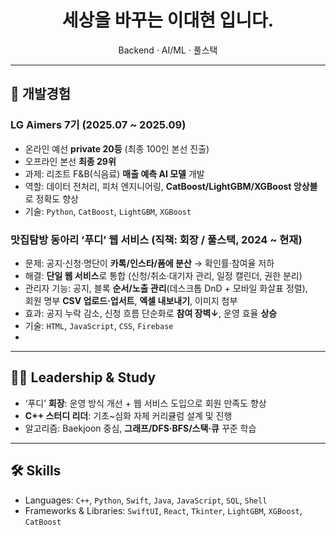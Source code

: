 <div align="center">

# 세상을 바꾸는 이대현 입니다.
Backend · AI/ML · 풀스택

</div>

---

## 🧭 개발경험

### LG Aimers 7기 (2025.07 ~ 2025.09)
- 온라인 예선 **private 20등** (최종 100인 본선 진출)  
- 오프라인 본선 **최종 29위**  
- 과제: 리조트 F&B(식음료) **매출 예측 AI 모델** 개발  
- 역할: 데이터 전처리, 피처 엔지니어링, **CatBoost/LightGBM/XGBoost 앙상블**로 정확도 향상  
- 기술: `Python`, `CatBoost`, `LightGBM`, `XGBoost`

### 맛집탐방 동아리 ‘푸디’ 웹 서비스 (직책: 회장 / 풀스택, 2024 ~ 현재)
- 문제: 공지·신청·명단이 **카톡/인스타/폼에 분산** → 확인률·참여율 저하  
- 해결: **단일 웹 서비스**로 통합 (신청/취소·대기자 관리, 일정 캘린더, 권한 분리)  
- 관리자 기능: 공지, 블록 **순서/노출 관리**(데스크톱 DnD + 모바일 화살표 정렬),  
  회원 명부 **CSV 업로드·업서트**, **엑셀 내보내기**, 이미지 첨부  
- 효과: 공지 누락 감소, 신청 흐름 단순화로 **참여 장벽↓**, 운영 효율 **상승**  
- 기술: `HTML`, `JavaScript`, `CSS`, `Firebase`
- 
---

## 🧑‍💻 Leadership & Study
- ‘푸디’ **회장**: 운영 방식 개선 + 웹 서비스 도입으로 회원 만족도 향상  
- **C++ 스터디 리더**: 기초~심화 자체 커리큘럼 설계 및 진행  
- 알고리즘: Baekjoon 중심, **그래프/DFS·BFS/스택·큐** 꾸준 학습

---

## 🛠️ Skills
- Languages: `C++`, `Python`, `Swift`, `Java`, `JavaScript`, `SQL`, `Shell`  
- Frameworks & Libraries: `SwiftUI`, `React`, `Tkinter`, `LightGBM`, `XGBoost`, `CatBoost`
